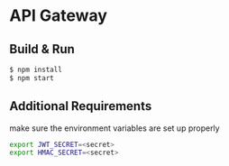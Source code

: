 # API Gateway #

## Build & Run ##

```sh
$ npm install
$ npm start
```

## Additional Requirements ##
make sure the environment variables are set up properly

```sh
export JWT_SECRET=<secret>
export HMAC_SECRET=<secret>
```

